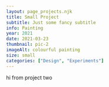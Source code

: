 ```yaml
---
layout: page_projects.njk
title: Small Project
subtitle: Just some fancy subtitle
info: Painting
year: 2021
date: 2021-03-23
thumbnail: pic-2
imageAlt: colourful painting
size: small
categories: ["Design", "Experiments"]
---
```


hi from project two
